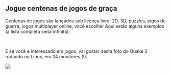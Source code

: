 <?php require("../../entete.php"); ?> <?php require("../../base.php"); ?>

<div id="corps">

﻿<h2>Jogue centenas de jogos de graça</h2>

Centenas de jogos são lançados sob licença livre: 2D, 3D, puzzles, jogos de guerra, jogos multiplayer online, você escolhe! Aqui estão alguns exemplos (a lista completa seria infinita):

<div id="items">

<?php all_games_from_file (); ?>

<br class="clearboth" />
</div>

E se você é interessado em jogos, vai gostar desta foto do Quake 3 rodando no Linux, em 24 monitores (!):

<a href="Images/quake_24_screens.jpg"><img src="Images/quake_24_screens_thumbnail.jpg" /></a>

</div>


